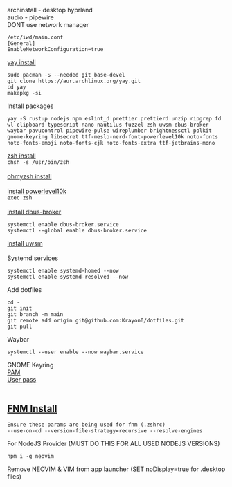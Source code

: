 archinstall - desktop hyprland
<br>
audio - pipewire
<br>
DONT use network manager
```
/etc/iwd/main.conf
[General]
EnableNetworkConfiguration=true
```
[yay install](https://github.com/Jguer/yay?tab=readme-ov-file#installation)
```
sudo pacman -S --needed git base-devel
git clone https://aur.archlinux.org/yay.git
cd yay
makepkg -si
```
Install packages
```
yay -S rustup nodejs npm eslint_d prettier prettierd unzip ripgrep fd wl-clipboard typescript nano nautilus fuzzel zsh uwsm dbus-broker waybar pavucontrol pipewire-pulse wireplumber brightnessctl polkit gnome-keyring libsecret ttf-meslo-nerd-font-powerlevel10k noto-fonts noto-fonts-emoji noto-fonts-cjk noto-fonts-extra ttf-jetbrains-mono
```
[zsh install](https://github.com/ohmyzsh/ohmyzsh/wiki/Installing-ZSH)
<br>
`chsh -s /usr/bin/zsh`
<br>
<br>
[ohmyzsh install](https://github.com/ohmyzsh/ohmyzsh?tab=readme-ov-file#basic-installation)
<br>
<br>
[install powerlevel10k](https://github.com/romkatv/powerlevel10k?tab=readme-ov-file#oh-my-zsh)
<br>
`exec zsh`
<br>
<br>
[install dbus-broker](https://github.com/bus1/dbus-broker/wiki)
```
systemctl enable dbus-broker.service
systemctl --global enable dbus-broker.service
```
[install uwsm](https://wiki.hyprland.org/Useful-Utilities/Systemd-start/)
<br>
<br>
Systemd services
```
systemctl enable systemd-homed --now
systemctl enable systemd-resolved --now
```
Add dotfiles
```
cd ~
git init
git branch -m main
git remote add origin git@github.com:Krayon0/dotfiles.git
git pull
```
Waybar
```
systemctl --user enable --now waybar.service
```
GNOME Keyring<br>
[PAM](https://wiki.archlinux.org/title/GNOME/Keyring#PAM_step)<br>
[User pass](https://wiki.archlinux.org/title/GNOME/Keyring#Automatically_change_keyring_password_with_user_password)<br>
<br>
## [FNM Install](https://github.com/Schniz/fnm?tab=readme-ov-file#using-a-script-macoslinux)
```
Ensure these params are being used for fnm (.zshrc) 
--use-on-cd --version-file-strategy=recursive --resolve-engines
```
For NodeJS Provider (MUST DO THIS FOR ALL USED NODEJS VERSIONS)
```
npm i -g neovim
```
Remove NEOVIM & VIM from app launcher (SET noDisplay=true for .desktop files)
